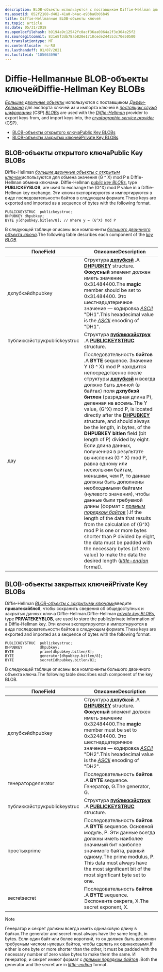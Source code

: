 ```yaml
---
description: BLOB-объекты используются с поставщиком Diffie-Hellman для экспорта ключей из, а также для импорта ключей в поставщик служб шифрования (CSP).
ms.assetid: 052f2108-d402-41a0-b4ac-e93ba6b06b49
title: Diffie-Hellmanные BLOB-объекты ключей
ms.topic: article
ms.date: 05/31/2018
ms.openlocfilehash: b9194a9c12542fc0acf36aa0064a2f3e304e25f2
ms.sourcegitcommit: 831e8f3db78ab820e1710cede244553c70e50500
ms.translationtype: MT
ms.contentlocale: ru-RU
ms.lasthandoff: 01/07/2021
ms.locfileid: "105663096"
---
```

# <a name="diffie-hellman-key-blobs"></a><span data-ttu-id="9398e-103">Diffie-Hellmanные BLOB-объекты ключей</span><span class="sxs-lookup"><span data-stu-id="9398e-103">Diffie-Hellman Key BLOBs</span></span>

<span data-ttu-id="9398e-104">[*Большие двоичные объекты*](../secgloss/b-gly.md) используются с поставщиком [*Диффи-Хелмана*](../secgloss/d-gly.md) для экспорта ключей из и импорта ключей в [*поставщик служб шифрования*](../secgloss/c-gly.md) (CSP).</span><span class="sxs-lookup"><span data-stu-id="9398e-104">[*BLOBs*](../secgloss/b-gly.md) are used with the [*Diffie-Hellman*](../secgloss/d-gly.md) provider to export keys from, and import keys into, the [*cryptographic service provider*](../secgloss/c-gly.md) (CSP).</span></span>

-   [<span data-ttu-id="9398e-105">BLOB-объекты открытого ключа</span><span class="sxs-lookup"><span data-stu-id="9398e-105">Public Key BLOBs</span></span>](#public-key-blobs)
-   [<span data-ttu-id="9398e-106">BLOB-объекты закрытых ключей</span><span class="sxs-lookup"><span data-stu-id="9398e-106">Private Key BLOBs</span></span>](#private-key-blobs)

## <a name="public-key-blobs"></a><span data-ttu-id="9398e-107">BLOB-объекты открытого ключа</span><span class="sxs-lookup"><span data-stu-id="9398e-107">Public Key BLOBs</span></span>

<span data-ttu-id="9398e-108">Diffie-Hellman [*большие двоичные объекты с открытым ключом*](../secgloss/p-gly.md)используются для обмена значения (G ^ X) mod P в Diffie-Hellman обмена ключами. </span><span class="sxs-lookup"><span data-stu-id="9398e-108">Diffie-Hellman [*public key BLOBs*](../secgloss/p-gly.md), type **PUBLICKEYBLOB**, are used to exchange the (G^X) mod P value in a Diffie-Hellman key exchange.</span></span> <span data-ttu-id="9398e-109">Эти ключи экспортируются и импортируются в виде последовательности байтов в следующем формате.</span><span class="sxs-lookup"><span data-stu-id="9398e-109">These keys are exported and imported as a sequence of bytes with the following format.</span></span>

``` syntax
PUBLICKEYSTRUC  publickeystruc; 
DHPUBKEY dhpubkey;
BYTE y[dhpubkey.bitlen/8]; // Where y = (G^X) mod P
```

<span data-ttu-id="9398e-110">В следующей таблице описаны все компоненты [*большого двоичного объекта ключа*](../secgloss/k-gly.md).</span><span class="sxs-lookup"><span data-stu-id="9398e-110">The following table describes each component of the [*key BLOB*](../secgloss/k-gly.md).</span></span>



| <span data-ttu-id="9398e-111">Поле</span><span class="sxs-lookup"><span data-stu-id="9398e-111">Field</span></span>          | <span data-ttu-id="9398e-112">Описание</span><span class="sxs-lookup"><span data-stu-id="9398e-112">Description</span></span>                                                                                                                                                                                                                                                                                                                                                                                                                                                                                                                                                                    |
|----------------|--------------------------------------------------------------------------------------------------------------------------------------------------------------------------------------------------------------------------------------------------------------------------------------------------------------------------------------------------------------------------------------------------------------------------------------------------------------------------------------------------------------------------------------------------------------------------------|
| <span data-ttu-id="9398e-113">дхпубкэй</span><span class="sxs-lookup"><span data-stu-id="9398e-113">dhpubkey</span></span>       | <span data-ttu-id="9398e-114">Структура [**дхпубкэй**](/windows/win32/api/wincrypt/ns-wincrypt-dhpubkey) .</span><span class="sxs-lookup"><span data-stu-id="9398e-114">A [**DHPUBKEY**](/windows/win32/api/wincrypt/ns-wincrypt-dhpubkey) structure.</span></span> <span data-ttu-id="9398e-115">**Фокусный** элемент должен иметь значение 0x31484400.</span><span class="sxs-lookup"><span data-stu-id="9398e-115">The **magic** member should be set to 0x31484400.</span></span> <span data-ttu-id="9398e-116">Это шестнадцатеричное значение — кодировка [*ASCII*](../secgloss/a-gly.md) "DH1".</span><span class="sxs-lookup"><span data-stu-id="9398e-116">This hexadecimal value is the [*ASCII*](../secgloss/a-gly.md) encoding of "DH1".</span></span>                                                                                                                                                                                                                                                                                                                                                                 |
| <span data-ttu-id="9398e-117">публиккэйструк</span><span class="sxs-lookup"><span data-stu-id="9398e-117">publickeystruc</span></span> | <span data-ttu-id="9398e-118">Структура [**публиккэйструк**](/windows/desktop/api/Wincrypt/ns-wincrypt-publickeystruc) .</span><span class="sxs-lookup"><span data-stu-id="9398e-118">A [**PUBLICKEYSTRUC**](/windows/desktop/api/Wincrypt/ns-wincrypt-publickeystruc) structure.</span></span>                                                                                                                                                                                                                                                                                                                                                                                                                                                                                                                          |
| <span data-ttu-id="9398e-119">да</span><span class="sxs-lookup"><span data-stu-id="9398e-119">y</span></span>              | <span data-ttu-id="9398e-120">Последовательность **байтов** .</span><span class="sxs-lookup"><span data-stu-id="9398e-120">A **BYTE** sequence.</span></span> <span data-ttu-id="9398e-121">Значение Y (G ^ X) mod P находится непосредственно после структуры [**дхпубкэй**](/windows/win32/api/wincrypt/ns-wincrypt-dhpubkey) и всегда должно быть длиной (в байтах) поля **дхпубкэй битлен** (разрядная длина P), деленная на восемь.</span><span class="sxs-lookup"><span data-stu-id="9398e-121">The Y value, (G^X) mod P, is located directly after the [**DHPUBKEY**](/windows/win32/api/wincrypt/ns-wincrypt-dhpubkey) structure, and should always be the length, in bytes, of the **DHPUBKEY bitlen** field (bit length of P) divided by eight.</span></span> <span data-ttu-id="9398e-122">Если длина данных, полученная в результате вычисления (G ^ X) mod P, равна одному или нескольким байтам, меньшим, чем P, то данные должны быть дополнены необходимыми байтами (нулевого значения), чтобы данные были требуемой длины (формат с [*прямым порядком байтов*](../secgloss/l-gly.md) ).</span><span class="sxs-lookup"><span data-stu-id="9398e-122">If the length of the data that results from the calculation of (G^X) mod P is one or more bytes shorter than P divided by eight, the data must be padded with the necessary bytes (of zero value) to make the data the desired length ([*little-endian*](../secgloss/l-gly.md) format).</span></span> |



 

## <a name="private-key-blobs"></a><span data-ttu-id="9398e-123">BLOB-объекты закрытых ключей</span><span class="sxs-lookup"><span data-stu-id="9398e-123">Private Key BLOBs</span></span>

<span data-ttu-id="9398e-124">Diffie-Hellman [*BLOB-объекты с закрытыми ключами*](../secgloss/p-gly.md)введите **приватекэйблоб**, чтобы сохранить сведения об общедоступных и закрытых данных ключа Diffie-Hellman.</span><span class="sxs-lookup"><span data-stu-id="9398e-124">Diffie-Hellman [*private key BLOBs*](../secgloss/p-gly.md), type **PRIVATEKEYBLOB**, are used to store the public/private information of a Diffie-Hellman key.</span></span> <span data-ttu-id="9398e-125">Эти ключи экспортируются и импортируются в виде последовательности байтов в следующем формате.</span><span class="sxs-lookup"><span data-stu-id="9398e-125">These keys are exported and imported as a sequence of bytes with the following format.</span></span>

``` syntax
PUBLICKEYSTRUC  publickeystruc; 
DHPUBKEY        dhpubkey;
BYTE            prime[dhpubkey.bitlen/8];
BYTE            generator[dhpubkey.bitlen/8];
BYTE            secret[dhpubkey.bitlen/8];
```

<span data-ttu-id="9398e-126">В следующей таблице описаны все компоненты большого двоичного объекта ключа.</span><span class="sxs-lookup"><span data-stu-id="9398e-126">The following table describes each component of the key BLOB.</span></span>



| <span data-ttu-id="9398e-127">Поле</span><span class="sxs-lookup"><span data-stu-id="9398e-127">Field</span></span>          | <span data-ttu-id="9398e-128">Описание</span><span class="sxs-lookup"><span data-stu-id="9398e-128">Description</span></span>                                                                                                                                                                                                  |
|----------------|--------------------------------------------------------------------------------------------------------------------------------------------------------------------------------------------------------------|
| <span data-ttu-id="9398e-129">дхпубкэй</span><span class="sxs-lookup"><span data-stu-id="9398e-129">dhpubkey</span></span>       | <span data-ttu-id="9398e-130">Структура [**дхпубкэй**](/windows/win32/api/wincrypt/ns-wincrypt-dhpubkey) .</span><span class="sxs-lookup"><span data-stu-id="9398e-130">A [**DHPUBKEY**](/windows/win32/api/wincrypt/ns-wincrypt-dhpubkey) structure.</span></span> <span data-ttu-id="9398e-131">**Фокусный** элемент должен иметь значение 0x32484400.</span><span class="sxs-lookup"><span data-stu-id="9398e-131">The **magic** member must be set to 0x32484400.</span></span> <span data-ttu-id="9398e-132">Это шестнадцатеричное значение — кодировка [*ASCII*](../secgloss/a-gly.md) "DH2".</span><span class="sxs-lookup"><span data-stu-id="9398e-132">This hexadecimal value is the [*ASCII*](../secgloss/a-gly.md) encoding of "DH2".</span></span> |
| <span data-ttu-id="9398e-133">генератор</span><span class="sxs-lookup"><span data-stu-id="9398e-133">generator</span></span>      | <span data-ttu-id="9398e-134">Последовательность **байтов** .</span><span class="sxs-lookup"><span data-stu-id="9398e-134">A **BYTE** sequence.</span></span> <span data-ttu-id="9398e-135">Генератор, G.</span><span class="sxs-lookup"><span data-stu-id="9398e-135">The generator, G.</span></span>                                                                                                                                                                       |
| <span data-ttu-id="9398e-136">публиккэйструк</span><span class="sxs-lookup"><span data-stu-id="9398e-136">publickeystruc</span></span> | <span data-ttu-id="9398e-137">Структура [**публиккэйструк**](/windows/desktop/api/Wincrypt/ns-wincrypt-publickeystruc) .</span><span class="sxs-lookup"><span data-stu-id="9398e-137">A [**PUBLICKEYSTRUC**](/windows/desktop/api/Wincrypt/ns-wincrypt-publickeystruc) structure.</span></span>                                                                                                                                                        |
| <span data-ttu-id="9398e-138">простых</span><span class="sxs-lookup"><span data-stu-id="9398e-138">prime</span></span>          | <span data-ttu-id="9398e-139">Последовательность **байтов** .</span><span class="sxs-lookup"><span data-stu-id="9398e-139">A **BYTE** sequence.</span></span> <span data-ttu-id="9398e-140">Основной модуль, P. Эти данные всегда должны иметь наиболее значимый бит наиболее значимого байта, равный одному.</span><span class="sxs-lookup"><span data-stu-id="9398e-140">The prime modulus, P. This data must always have the most significant bit of the most significant byte set to one.</span></span>                                                                      |
| <span data-ttu-id="9398e-141">secret</span><span class="sxs-lookup"><span data-stu-id="9398e-141">secret</span></span>         | <span data-ttu-id="9398e-142">Последовательность **байтов** .</span><span class="sxs-lookup"><span data-stu-id="9398e-142">A **BYTE** sequence.</span></span> <span data-ttu-id="9398e-143">Экспонента секрета, X.</span><span class="sxs-lookup"><span data-stu-id="9398e-143">The secret exponent, X.</span></span>                                                                                                                                                                 |



 

> [!Note]  
> <span data-ttu-id="9398e-144">Генератор и секрет должны всегда иметь одинаковую длину в байтах.</span><span class="sxs-lookup"><span data-stu-id="9398e-144">The generator and secret must always have the same length, in bytes.</span></span> <span data-ttu-id="9398e-145">Если один байт или более короткий, то он должен быть дополнен требуемым числом нулевых байтов, чтобы сделать их одинаковыми.</span><span class="sxs-lookup"><span data-stu-id="9398e-145">If either is one byte or more shorter than the other, it must be padded with the necessary number of zero value bytes to make them the same.</span></span> <span data-ttu-id="9398e-146">И генератор, и секрет имеют формат с [*прямым порядком байтов*](../secgloss/l-gly.md) .</span><span class="sxs-lookup"><span data-stu-id="9398e-146">Both the generator and the secret are in [*little-endian*](../secgloss/l-gly.md) format.</span></span>

 

 

 
